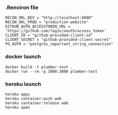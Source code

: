 ### .Renviron file

```
RECON_URL_DEV = "http://localhost:8080"
RECON_URL_PROD = "production-website"
GITHUB_AUTH_ACCESSTOKEN_URL = 'https://github.com/login/oauth/access_token'
CLIENT_ID = "github-provided-client-id"
CLIENT_SECRET = "github-provided-client-secret"
PG_AUTH = "postgres_important_string_connection"
```

### docker launch

```
docker build -t plumber-test .
docker run --rm -p 3000:3000 plumber-test
```

### heroku launch

```
heroku apps
heroku container:push web
heroku container:release web
heroku open
```